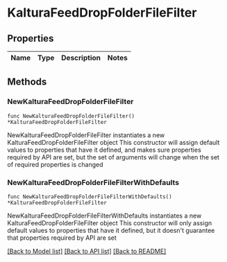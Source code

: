 # KalturaFeedDropFolderFileFilter

## Properties

Name | Type | Description | Notes
------------ | ------------- | ------------- | -------------

## Methods

### NewKalturaFeedDropFolderFileFilter

`func NewKalturaFeedDropFolderFileFilter() *KalturaFeedDropFolderFileFilter`

NewKalturaFeedDropFolderFileFilter instantiates a new KalturaFeedDropFolderFileFilter object
This constructor will assign default values to properties that have it defined,
and makes sure properties required by API are set, but the set of arguments
will change when the set of required properties is changed

### NewKalturaFeedDropFolderFileFilterWithDefaults

`func NewKalturaFeedDropFolderFileFilterWithDefaults() *KalturaFeedDropFolderFileFilter`

NewKalturaFeedDropFolderFileFilterWithDefaults instantiates a new KalturaFeedDropFolderFileFilter object
This constructor will only assign default values to properties that have it defined,
but it doesn't guarantee that properties required by API are set


[[Back to Model list]](../README.md#documentation-for-models) [[Back to API list]](../README.md#documentation-for-api-endpoints) [[Back to README]](../README.md)


